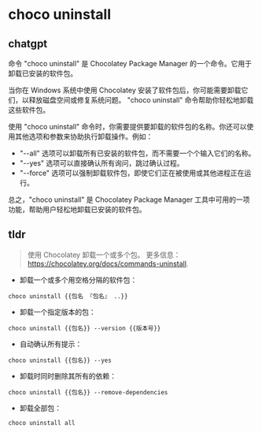 # choco uninstall 
## chatgpt 
命令 "choco uninstall" 是 Chocolatey Package Manager 的一个命令。它用于卸载已安装的软件包。

当你在 Windows 系统中使用 Chocolatey 安装了软件包后，你可能需要卸载它们，以释放磁盘空间或修复系统问题。 "choco uninstall" 命令帮助你轻松地卸载这些软件包。

使用 "choco uninstall" 命令时，你需要提供要卸载的软件包的名称。你还可以使用其他选项和参数来协助执行卸载操作。例如：

- "--all" 选项可以卸载所有已安装的软件包，而不需要一个个输入它们的名称。
- "--yes" 选项可以直接确认所有询问，跳过确认过程。
- "--force" 选项可以强制卸载软件包，即使它们正在被使用或其他进程正在运行。

总之，"choco uninstall" 是 Chocolatey Package Manager 工具中可用的一项功能，帮助用户轻松地卸载已安装的软件包。 

## tldr 
 
> 使用 Chocolatey 卸载一个或多个包。
> 更多信息：<https://chocolatey.org/docs/commands-uninstall>.

- 卸载一个或多个用空格分隔的软件包：

`choco uninstall {{包名 『包名』 ..}}`

- 卸载一个指定版本的包：

`choco uninstall {{包名}} --version {{版本号}}`

- 自动确认所有提示：

`choco uninstall {{包名}} --yes`

- 卸载时同时删除其所有的依赖：

`choco uninstall {{包名}} --remove-dependencies`

- 卸载全部包：

`choco uninstall all`
